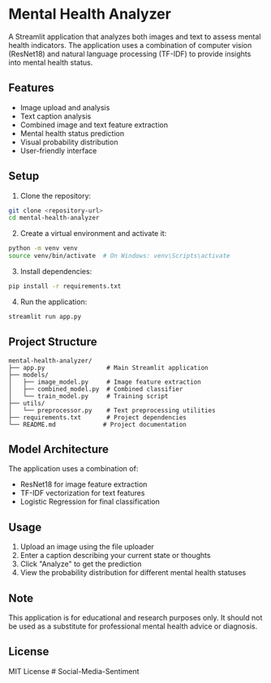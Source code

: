 # Mental Health Analyzer

A Streamlit application that analyzes both images and text to assess mental health indicators. The application uses a combination of computer vision (ResNet18) and natural language processing (TF-IDF) to provide insights into mental health status.

## Features

- Image upload and analysis
- Text caption analysis
- Combined image and text feature extraction
- Mental health status prediction
- Visual probability distribution
- User-friendly interface

## Setup

1. Clone the repository:
```bash
git clone <repository-url>
cd mental-health-analyzer
```

2. Create a virtual environment and activate it:
```bash
python -m venv venv
source venv/bin/activate  # On Windows: venv\Scripts\activate
```

3. Install dependencies:
```bash
pip install -r requirements.txt
```

4. Run the application:
```bash
streamlit run app.py
```

## Project Structure

```
mental-health-analyzer/
├── app.py                 # Main Streamlit application
├── models/
│   ├── image_model.py     # Image feature extraction
│   ├── combined_model.py  # Combined classifier
│   └── train_model.py     # Training script
├── utils/
│   └── preprocessor.py    # Text preprocessing utilities
├── requirements.txt       # Project dependencies
└── README.md             # Project documentation
```

## Model Architecture

The application uses a combination of:
- ResNet18 for image feature extraction
- TF-IDF vectorization for text features
- Logistic Regression for final classification

## Usage

1. Upload an image using the file uploader
2. Enter a caption describing your current state or thoughts
3. Click "Analyze" to get the prediction
4. View the probability distribution for different mental health statuses

## Note

This application is for educational and research purposes only. It should not be used as a substitute for professional mental health advice or diagnosis.

## License

MIT License # Social-Media-Sentiment
